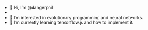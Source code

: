 - 👋 Hi, I’m @dangerphil
- 
- 👀 I’m interested in evolutionary programming and neural networks.
- 🌱 I’m currently learning tensorflow.js and how to implement it.


<!---
dangerphil/dangerphil is a ✨ special ✨ repository because its `README.md` (this file) appears on your GitHub profile.
You can click the Preview link to take a look at your changes.
--->
